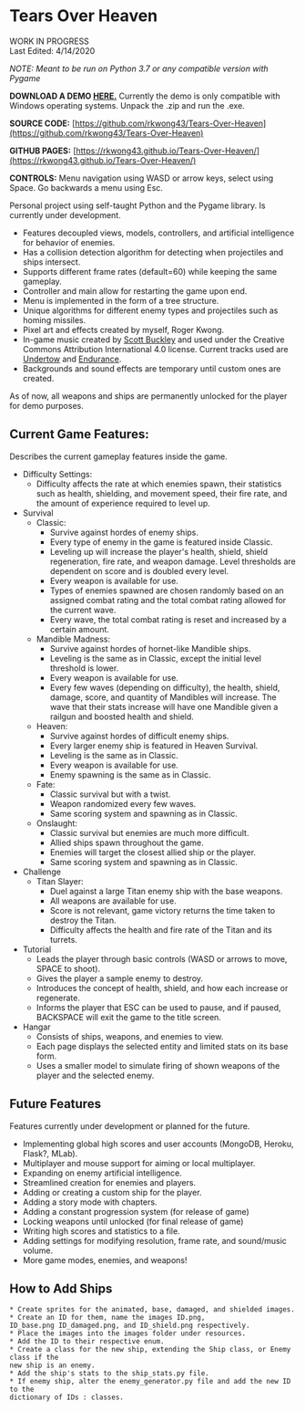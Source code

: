 # Tears Over Heaven
WORK IN PROGRESS \
Last Edited: 4/14/2020

_NOTE: Meant to be run on Python 3.7 or any compatible version with Pygame_


**DOWNLOAD A DEMO [HERE.](https://drive.google.com/file/d/1IG5TXE3D65jzQhSIlu_q3-AKYB8aY6KX/view?usp=sharing)**
Currently the demo is only compatible with Windows operating systems. Unpack the .zip and run the .exe.

**SOURCE CODE:** [https://github.com/rkwong43/Tears-Over-Heaven](https://github.com/rkwong43/Tears-Over-Heaven)

**GITHUB PAGES:** [https://rkwong43.github.io/Tears-Over-Heaven/](https://rkwong43.github.io/Tears-Over-Heaven/)

**CONTROLS:** Menu navigation using WASD or arrow keys, select using Space. Go backwards a menu using Esc.

Personal project using self-taught Python and the Pygame library. Is currently under development.
  * Features decoupled views, models, controllers, and artificial intelligence for behavior of enemies.
  * Has a collision detection algorithm for detecting when projectiles and ships intersect.
  * Supports different frame rates (default=60) while keeping the same gameplay.
  * Controller and main allow for restarting the game upon end.
  * Menu is implemented in the form of a tree structure.
  * Unique algorithms for different enemy types and projectiles such as homing missiles.
  * Pixel art and effects created by myself, Roger Kwong.
  * In-game music created by [Scott Buckley](https://www.scottbuckley.com.au/) and used under the Creative Commons Attribution International 4.0 license. Current tracks used are [Undertow](https://www.scottbuckley.com.au/library/undertow/) and [Endurance](https://www.scottbuckley.com.au/library/?s=endurance).
  * Backgrounds and sound effects are temporary until custom ones are created.
 
 As of now, all weapons and ships are permanently unlocked for the player for demo purposes.
## Current Game Features:
Describes the current gameplay features inside the game.
  * Difficulty Settings:
    * Difficulty affects the rate at which enemies spawn, their statistics such as health, shielding, and movement speed, their fire rate, and the amount of experience required to level up.
  * Survival
    * Classic:
      * Survive against hordes of enemy ships.
      * Every type of enemy in the game is featured inside Classic.
      * Leveling up will increase the player's health, shield, shield regeneration, fire rate, and weapon damage. Level thresholds are dependent on score and is doubled every level.
      * Every weapon is available for use.
      * Types of enemies spawned are chosen randomly based on an assigned combat rating and the total combat rating allowed for the current wave.
      * Every wave, the total combat rating is reset and increased by a certain amount.
    * Mandible Madness:
      * Survive against hordes of hornet-like Mandible ships.
      * Leveling is the same as in Classic, except the initial level threshold is lower.
      * Every weapon is available for use.
      * Every few waves (depending on difficulty), the health, shield, damage, score, and quantity of Mandibles will increase. The wave that their stats increase will have one Mandible given a railgun and boosted health and shield.
    * Heaven:
      * Survive against hordes of difficult enemy ships.
      * Every larger enemy ship is featured in Heaven Survival.
      * Leveling is the same as in Classic.
      * Every weapon is available for use.
      * Enemy spawning is the same as in Classic.
    * Fate:
      * Classic survival but with a twist.
      * Weapon randomized every few waves.
      * Same scoring system and spawning as in Classic.
    * Onslaught:
      * Classic survival but enemies are much more difficult.
      * Allied ships spawn throughout the game.
      * Enemies will target the closest allied ship or the player.
      * Same scoring system and spawning as in Classic.
  * Challenge
    * Titan Slayer:
      * Duel against a large Titan enemy ship with the base weapons.
      * All weapons are available for use.
      * Score is not relevant, game victory returns the time taken to destroy the Titan.
      * Difficulty affects the health and fire rate of the Titan and its turrets.
  * Tutorial
    * Leads the player through basic controls (WASD or arrows to move, SPACE to shoot).
    * Gives the player a sample enemy to destroy.
    * Introduces the concept of health, shield, and how each increase or regenerate.
    * Informs the player that ESC can be used to pause, and if paused, BACKSPACE will exit the game to the title screen.
  * Hangar
    * Consists of ships, weapons, and enemies to view.
    * Each page displays the selected entity and limited stats on its base form.
    * Uses a smaller model to simulate firing of shown weapons of the player and the selected enemy.
## Future Features
Features currently under development or planned for the future.
 * Implementing global high scores and user accounts (MongoDB, Heroku, Flask?, MLab).
 * Multiplayer and mouse support for aiming or local multiplayer.
 * Expanding on enemy artificial intelligence.
 * Streamlined creation for enemies and players.
 * Adding or creating a custom ship for the player.
 * Adding a story mode with chapters.
 * Adding a constant progression system (for release of game)
 * Locking weapons until unlocked (for final release of game)
 * Writing high scores and statistics to a file.
 * Adding settings for modifying resolution, frame rate, and sound/music volume.
 * More game modes, enemies, and weapons!

## How to Add Ships
    * Create sprites for the animated, base, damaged, and shielded images.
    * Create an ID for them, name the images ID.png, 
    ID_base.png ID_damaged.png, and ID_shield.png respectively.
    * Place the images into the images folder under resources.
    * Add the ID to their respective enum.
    * Create a class for the new ship, extending the Ship class, or Enemy class if the
    new ship is an enemy.
    * Add the ship's stats to the ship_stats.py file.
    * If enemy ship, alter the enemy_generator.py file and add the new ID to the
    dictionary of IDs : classes.
    
